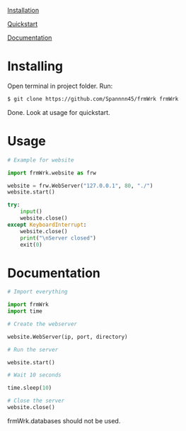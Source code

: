 

[Installation](#installing)

[Quickstart](#usage)

[Documentation](#documentation)

# Installing

Open terminal in project folder.
Run:
```bash
$ git clone https://github.com/Spannnn45/frmWrk frmWrk
```

Done. Look at usage for quickstart.

# Usage

```python
# Example for website

import frmWrk.website as frw

website = frw.WebServer("127.0.0.1", 80, "./")
website.start()

try:
    input()
    website.close()
except KeyboardInterrupt:
    website.close()
    print("\nServer closed")
    exit(0)

```

# Documentation

```python
# Import everything

import frmWrk
import time

# Create the webserver

website.WebServer(ip, port, directory)

# Run the server

website.start()

# Wait 10 seconds

time.sleep(10)

# Close the server
website.close()
```

frmWrk.databases should not be used.

